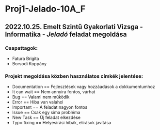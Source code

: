 # **Proj1-Jelado-10A_F**
## 2022.10.25. Emelt Szintű Gyakorlati Vizsga - Informatika - _Jeladó_ feladat megoldása

### Csapattagok:
- Fatura Brigita
- Borsodi Koppány

### Projekt megoldása közben használatos címkék jelentése:
- Documentation == Fejlesztések vagy hozzáadások a dokkumentumhoz
- It can wait == Nem annyira fontos, várhat
- Bug == Valami nem működik
- Error == Hiba van valahol
- Important == A feladat nagyon fontos
- Issue == Csak egy sima probléma
- New Task == Új feladat elkezdése
- Typo fixing == Helyesírási hibák, elírások javítása